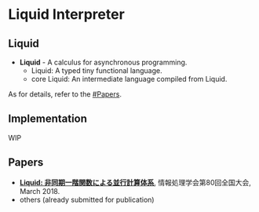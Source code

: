 # Liquid Interpreter

## Liquid

- **Liquid** - A calculus for asynchronous programming.
  - Liquid: A typed tiny functional language.
  - core Liquid: An intermediate language compiled from Liquid.

As for details, refer to the [#Papers](#Papers).

## Implementation
WIP

## Papers

- [**Liquid: 非同期一階関数による並行計算体系**](http://www.ipsj.or.jp/award/9faeag0000004ej9-att/6J-05.pdf), 情報処理学会第80回全国大会, March 2018.
- others (already submitted for publication)